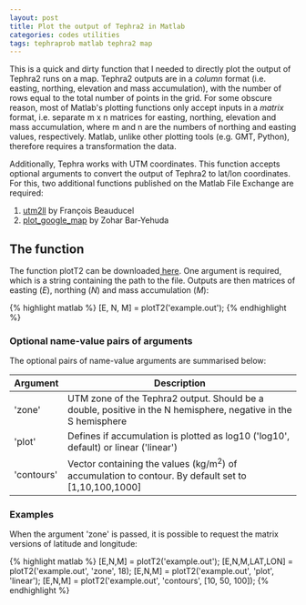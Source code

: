 ```yaml
---
layout: post
title: Plot the output of Tephra2 in Matlab
categories: codes utilities
tags: tephraprob matlab tephra2 map
---
```


This is a quick and dirty function that I needed to directly plot the output of Tephra2 runs on a map. Tephra2 outputs are in a *column* format (i.e. easting, northing, elevation and mass accumulation), with the number of rows equal to the total number of points in the grid. For some obscure reason, most of Matlab's plotting functions only accept inputs in a *matrix* format, i.e. separate <cmd>m x n</cmd> matrices for easting, northing, elevation and mass accumulation, where <cmd>m</cmd> and <cmd>n</cmd> are the numbers of northing and easting values, respectively. Matlab, unlike other plotting tools (e.g. GMT, Python), therefore requires a transformation the data.

Additionally, Tephra works with UTM coordinates. This function accepts optional arguments to convert the output of Tephra2 to lat/lon coordinates. For this, two additional functions published on the Matlab File Exchange are required:
1. <a href="https://uk.mathworks.com/matlabcentral/fileexchange/45699-ll2utm-and-utm2ll" target="_blank">utm2ll</a> by François Beauducel
2. <a href="https://uk.mathworks.com/matlabcentral/fileexchange/27627-zoharby-plot-google-map" target="_blank">plot\_google\_map</a> by Zohar Bar-Yehuda

## The function
The function <cmd>plotT2</cmd> can be downloaded<a href="https://github.com/e5k/Tephra2Utils" target="_blank"> here</a>. One argument is required, which is a string containing the path to the file. Outputs are then matrices of easting (<var>E</var>), northing (<var>N</var>) and mass accumulation (<var>M</var>):

{% highlight matlab %}
[E, N, M] = plotT2('example.out');
{% endhighlight %}

### Optional name-value pairs of arguments
The optional pairs of name-value arguments are summarised below:
<table>
  <thead>
    <tr>
      <th>Argument</th>
      <th>Description</th>
    </tr>
  </thead>
  <tbody>
    <tr>
      <td><cmd>'zone'</cmd></td>
      <td>UTM zone of the Tephra2 output. Should be a double, positive in the N hemisphere, negative in the S hemisphere</td>
    </tr>
		<tr>
		  <td><cmd>'plot'</cmd></td>
		  <td>Defines if accumulation is plotted as log10 (<cmd>'log10'</cmd>, default) or linear (<cmd>'linear'</cmd>)</td>
		</tr>
		<tr>
		  <td><cmd>'contours'</cmd></td>
		  <td>Vector containing the values (kg/m<SUP>2</SUP>) of accumulation to contour. By default set to <cmd>[1,10,100,1000]</cmd></td>
		</tr>	
  </tbody>
</table>
<div class="figcaption">
<figcaption></figcaption>
</div>


### Examples

When the argument <cmd>'zone'</cmd> is passed, it is possible to request the matrix versions of latitude and longitude:

{% highlight matlab %}
[E,N,M]           = plotT2('example.out');
[E,N,M,LAT,LON]   = plotT2('example.out', 'zone', 18);
[E,N,M]           = plotT2('example.out', 'plot', 'linear');
[E,N,M]           = plotT2('example.out', 'contours', [10, 50, 100]);
{% endhighlight %}

